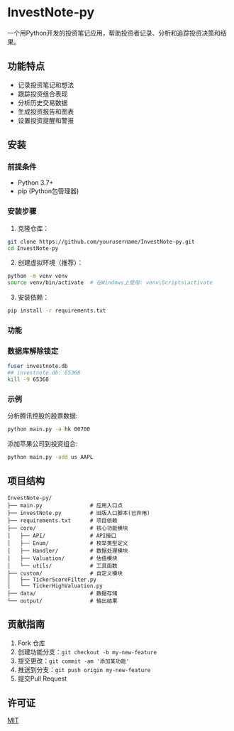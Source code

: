# InvestNote-py

一个用Python开发的投资笔记应用，帮助投资者记录、分析和追踪投资决策和结果。

## 功能特点

- 记录投资笔记和想法
- 跟踪投资组合表现
- 分析历史交易数据
- 生成投资报告和图表
- 设置投资提醒和警报

## 安装

### 前提条件

- Python 3.7+
- pip (Python包管理器)

### 安装步骤

1. 克隆仓库：
```bash
git clone https://github.com/yourusername/InvestNote-py.git
cd InvestNote-py
```

2. 创建虚拟环境（推荐）：
```bash
python -m venv venv
source venv/bin/activate  # 在Windows上使用: venv\Scripts\activate
```

3. 安装依赖：
```bash
pip install -r requirements.txt
```

### 功能


### 数据库解除锁定
```bash
fuser investnote.db
## investnote.db: 65368
kill -9 65368
```
### 示例

分析腾讯控股的股票数据:
```bash
python main.py -a hk 00700
```

添加苹果公司到投资组合:
```bash
python main.py -add us AAPL
```

## 项目结构

```
InvestNote-py/
├── main.py               # 应用入口点
├── investNote.py         # 旧版入口脚本(已弃用)
├── requirements.txt      # 项目依赖
├── core/                 # 核心功能模块
│   ├── API/              # API接口
│   ├── Enum/             # 枚举类型定义
│   ├── Handler/          # 数据处理模块
│   ├── Valuation/        # 估值模块
│   └── utils/            # 工具函数
├── custom/               # 自定义模块
│   ├── TickerScoreFilter.py
│   └── TickerHighValuation.py
├── data/                 # 数据存储
└── output/               # 输出结果
```

## 贡献指南

1. Fork 仓库
2. 创建功能分支：`git checkout -b my-new-feature`
3. 提交更改：`git commit -am '添加某功能'`
4. 推送到分支：`git push origin my-new-feature`
5. 提交Pull Request

## 许可证

[MIT](LICENSE)
